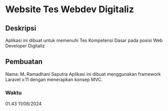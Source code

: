 # Website Tes Webdev Digitaliz
## Deskripsi
Aplikasi ini dibuat untuk memenuhi Tes Kompetensi Dasar pada posisi Web Developer Digitaliz
## Pembuatan
Nama: M. Ramadhani Saputra  Aplikasi 
ini dibuat menggunakan framework Laravel v.11 dengan menerapkan konsep MVC.
### Waktu
01.43 11/08/2024
